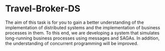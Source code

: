 # Travel-Broker-DS
The aim of this task is for you to gain a better understanding of the implementation of distributed systems and the implementation of business processes in them. To this end, we are developing a system that simulates long-running business processes using messages and SAGAs. In addition, the understanding of concurrent programming will be improved.
